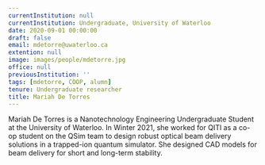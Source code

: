 ```yaml
---
currentInstitution: null
currentInstitution: Undergraduate, University of Waterloo
date: 2020-09-01 00:00:00
draft: false
email: mdetorre@uwaterloo.ca
extention: null
image: images/people/mdetorre.jpg
office: null
previousInstitution: ''
tags: [mdetorre, COOP, alumn]
tenure: Undergraduate researcher
title: Mariah De Torres
---
```


Mariah De Torres is a Nanotechnology Engineering Undergraduate Student at the University of Waterloo.  In Winter 2021, she worked for QITI as a co-op student on the QSim team to design robust optical beam delivery solutions in a trapped-ion quantum simulator.  She designed CAD models for beam delivery for short and long-term stability.